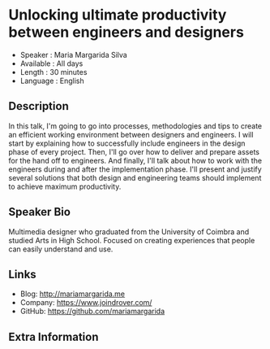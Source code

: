 Unlocking ultimate productivity between engineers and designers
=========================

* Speaker   : Maria Margarida Silva
* Available : All days
* Length    : 30 minutes
* Language  : English

Description
-----------
In this talk, I'm going to go into processes, methodologies and tips to create an efficient working environment between designers and engineers. I will start by explaining how to successfully include engineers in the design phase of every project. Then, I'll go over how to deliver and prepare assets for the hand off to engineers. And finally, I'll talk about how to work with the engineers during and after the implementation phase. I'll present and justify several solutions that both design and engineering teams should implement to achieve maximum productivity.

Speaker Bio
-----------
Multimedia designer who graduated from the University of Coimbra and studied Arts in High School. Focused on creating experiences that people can easily understand and use.

Links
-----
* Blog: http://mariamargarida.me
* Company: https://www.joindrover.com/
* GitHub: https://github.com/mariamargarida

Extra Information
-----------------

